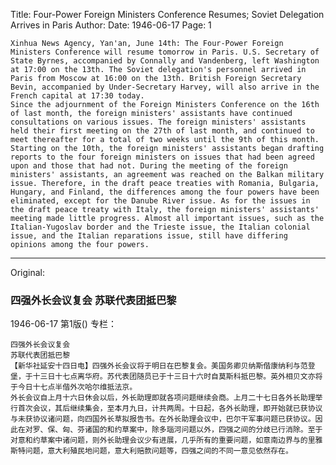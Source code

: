 Title: Four-Power Foreign Ministers Conference Resumes; Soviet Delegation Arrives in Paris
Author:
Date: 1946-06-17
Page: 1

    Xinhua News Agency, Yan'an, June 14th: The Four-Power Foreign Ministers Conference will resume tomorrow in Paris. U.S. Secretary of State Byrnes, accompanied by Connally and Vandenberg, left Washington at 17:00 on the 13th. The Soviet delegation's personnel arrived in Paris from Moscow at 16:00 on the 13th. British Foreign Secretary Bevin, accompanied by Under-Secretary Harvey, will also arrive in the French capital at 17:30 today.
    Since the adjournment of the Foreign Ministers Conference on the 16th of last month, the foreign ministers' assistants have continued consultations on various issues. The foreign ministers' assistants held their first meeting on the 27th of last month, and continued to meet thereafter for a total of two weeks until the 9th of this month. Starting on the 10th, the foreign ministers' assistants began drafting reports to the four foreign ministers on issues that had been agreed upon and those that had not. During the meeting of the foreign ministers' assistants, an agreement was reached on the Balkan military issue. Therefore, in the draft peace treaties with Romania, Bulgaria, Hungary, and Finland, the differences among the four powers have been eliminated, except for the Danube River issue. As for the issues in the draft peace treaty with Italy, the foreign ministers' assistants' meeting made little progress. Almost all important issues, such as the Italian-Yugoslav border and the Trieste issue, the Italian colonial issue, and the Italian reparations issue, still have differing opinions among the four powers.



<hr /> 

Original: 


### 四强外长会议复会  苏联代表团抵巴黎

1946-06-17
第1版()
专栏：

    四强外长会议复会
    苏联代表团抵巴黎
    【新华社延安十四日电】四强外长会议将于明日在巴黎复会。美国务卿贝纳斯偕康纳利与范登堡，于十三日十七点离华府。苏代表团随员已于十三日十六时自莫斯科抵巴黎。英外相贝文亦将于今日十七点半偕外次哈尔维抵法京。
    外长会议自上月十六日休会以后，外长助理即就各项问题继续会商。上月二十七日各外长助理举行首次会议，其后继续集会，至本月九日，计共两周。十日起，各外长助理，即开始就已获协议与未获协议诸问题，向四国外长草拟报告书。在外长助理会议中，巴尔干军事问题已获协议。因此在对罗、保、匈、芬诸国的和约草案中，除多瑙河问题以外，四强之间的分歧已行消除。至于对意和约草案中诸问题，则外长助理会议少有进展，几乎所有的重要问题，如意南边界与的里雅斯特问题，意大利殖民地问题，意大利赔款问题等，四强之间的不同一意见依然存在。
